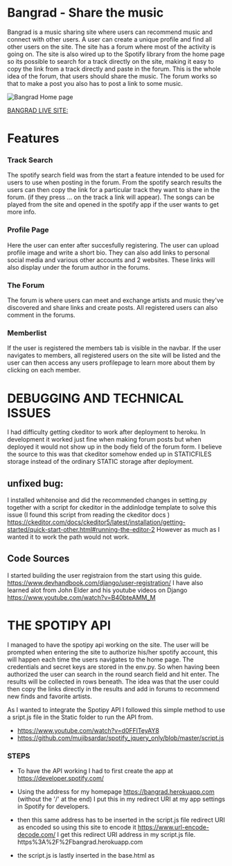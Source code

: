 # Bangrad - Share the music

Bangrad is a music sharing site where users can recommend music and connect with other users. A user can create a unique
profile and find all other users on the site. The site has a forum where most of the activity is going on.
The site is also wired up to the Spotify library from the home page so its possible to search for a track directly
on the site, making it easy to copy the link from a track directly and paste in the forum. This is the whole idea
of the forum, that users should share the music. The forum works so that to make a post you also has to post a link to
some music. 

![Bangrad Home page](https://res.cloudinary.com/djunroohl/image/upload/v1696541151/pfnlefttcxkyao51avfu.png)

[BANGRAD LIVE SITE:](https://bangrad.herokuapp.com/)

# Features

### Track Search

The spotify search field was from the start a feature intended to be used for users to use when posting in the forum. 
From the spotify search results the users can then copy the link for a particular track they want to share in the forum. 
(if they press ... on the track a link will appear).
The songs can be played from the site and opened in the spotify app if the user wants to get more info. 

### Profile Page
Here the user can enter after succesfully registering. The user can upload profile image and write a short bio. They can also
add links to personal social media and various other accounts and 2 websites. These links will also display under the
forum author in the forums. 

### The Forum

The forum is where users can meet and exchange artists and music they've discovered and share links and create posts.
All registered users can also comment in the forums. 


### Memberlist

If the user is registered the members tab is visible in the navbar. If the user navigates to members, all registered users on the site
will be listed and the user can then access any users profilepage to learn more about them by clicking on each member.


# DEBUGGING AND TECHNICAL ISSUES

I had difficulty getting ckeditor to work after deployment to heroku. In development it worked just fine
when making forum posts but when deployed it would not show up in the body field of the forum form.
I believe the source to this was that ckeditor somehow ended up in STATICFILES storage instead of the ordinary STATIC
storage after deployment.
## unfixed bug:
I installed whitenoise and did the recommended changes in setting.py together with a script for ckeditor in the addinlodge 
template to solve this issue (I found this script from reading the ckeditor docs )
https://ckeditor.com/docs/ckeditor5/latest/installation/getting-started/quick-start-other.html#running-the-editor-2
However as much as I wanted it to work the path would not work.


## Code Sources
I started building the user registraion from the start using this guide.
https://www.devhandbook.com/django/user-registration/
I have also learned alot from John Elder and his youtube videos on Django
https://www.youtube.com/watch?v=B40bteAMM_M


# THE SPOTIPY API

I managed to have the spotipy api working on the site. The user will be prompted when entering the site to authorize
his/her spotify account, this will happen each time the users navigates to the home page. The credentials and secret keys 
are stored in the env.py.
So when having been authorized the user can search in the round search field and hit enter. The results will be collected in
rows beneath. The idea was that the user could then copy the links directly in the results and add in forums to recommend 
new finds and favorite artists.

As I wanted to integrate the Spotipy API I followed this simple method to use a sript.js file in the Static folder
to run the API from. 
- https://www.youtube.com/watch?v=d0FFlTeyAY8
- https://github.com/mujibsardar/spotify_jquery_only/blob/master/script.js

### STEPS
- To have the API working I had to first create the app at https://developer.spotify.com/
- Using the address for my homepage https://bangrad.herokuapp.com (without the '/' at the end)
I put this in my redirect URI at my app settings in Spotify for developers.
- then this same address has to be inserted in the script.js file redirect URI as encoded
so using this site to encode it
https://www.url-encode-decode.com/
I get this redirect URI address in my script.js file.
https%3A%2F%2Fbangrad.herokuapp.com

- the script.js is lastly inserted in the base.html as <script>

- The Spotipy API is now linked up 

# DEPLOYMENT

###  Creating Database using ElephantSQL

1. To generate a managed PostgreSQL database, please proceed to [ElephantSQL](https://customer.elephantsql.com/) and either sign up or sign in to your account. Once you've logged in, click on the 'Create New Instance' button.

2. Name your database and select the 'Tiny Turtle' payment plan. Then, click on 'Select Region'

3. Select your preferred region and create the database instance.
- After creating the instance, navigate to the instances page and click on the name of the database you selected earlier. Then, in the details section on the following page, copy the PostgreSQL URL.


### Deploying the website in Heroko
- Before deploying in Heroku following files were created:
  1. env.py : stores confidential data eg. API keys, passwords etc.

  2. Procfile : Very important for deployment and must be added with capital P
  
  3. Requirements.txt: This must be updated for deployment in Heroku. It stores data of libraries used for project

- The website was deployed to Heroko using following steps:

#### Login or create an account at Heroku

- Make an account in Heroko and login

#### Creating an app

- Create new app in the top right of the screen and add an app name.
- Select region
- Then click "create app".

#### Open settings Tab

##### Click on config var

- Store CLOUDINARY_URL file from in key and add the values
- Store DATABASE_URL file from in key and add the values
- Store SECRET_KEY file from in key and add the values
- Store PORT in key and value

NOTE: For initial deployment DISABLE_COLLECTSTATIC was also added

##### Add Buildpacks

- Add python buildpack first
- Add Nodejs buildpack after that

#### Open Deploy Tab

##### Choose deployment method

- Connect GITHUB
- Login if prompted

##### Connect to Github

- Choose repositories you want to connect
- Click "Connect"


##### Automatic and Manual deploy

- Choose a method to deploy
- After Deploy is clicked it will install various files


##### Initial Deployment

- Project was deployed in Heroku without content: Initial Deployment


##### Final Deployment

- A view button will display
- Once clicked the website will open

### Forking the GitHub Repository

1. Go to the GitHub repository
2. Click on Fork button in top right corner
3. You will then have a copy of the repository in your own GitHub account.
4. [GitHub Repository](https://github.com/ThomasSpare/Bangrad)

### Cloning the repository in GitHub

1. Visit the GitHub page of the website's repository
2. Click the “Clone” button on top of the page
3. Click on “HTTPS”
4. Click on the copy button next to the link to copy it
5. Open your IDE
6. Type `git clone <copied URL>` into the terminal

# Technologies and Languages used

- ### Code Anywhere IDE
- ### Django
- ### JQuery
- ### SPOTPY API (python library)
- ### Bootstrap


# Testing
1. see separate TESTING.md 

# USER STORIES

- As a user I want to search for music and share my finds with others
- As a user I can Search for music
- As a user I can post links from searches in the forums
- As a user I can posts comments on threads in the forum
- As a user I can create a profile and edit it
- As an admin I can create, edit and delete user from the admin panel
- As an admin I can delete comments in the forum
- As an admin I can delete threads in the forum
- As an admin I can see information about the users in the admin panel


# FUTURE IMPROVEMENTS

## Profile Collections

The profile page could have more features such as a folder system where the user could save
lists of music in different categories or collections. The users could then grant access to these folders or 
share them with other user in the forum.

### CKEDITOR

Unfortunatly I could not make ckeditor to function in a production state. It only worked in the development stage.
After deployment the STATIC path was mixed up so the editor could not run properly. I have tried several solution 
and managed to have it up ones in production. The posts in the forum were made using ckeditor. 
In the forum the users have a many choices for how they like their posts to look. With ckeditor in the form the user can insert images from img links and a whole lot of styling to make the post and the forum more interesting and engaging.

## Advanced Search
Add advanced search query functionality to the spotipy endpoint. The endpoint in script.js
can be changed to search for more specific information for music such as tempo, musical keys, danceabilty, popularity, language, 
locations and much more. Using spotify credentials as tokens for longer periods is also possible.


# Special thanks

To tutor support for helping out daily to try and solve the issues. I wouldnt have come as far as I did without it.







